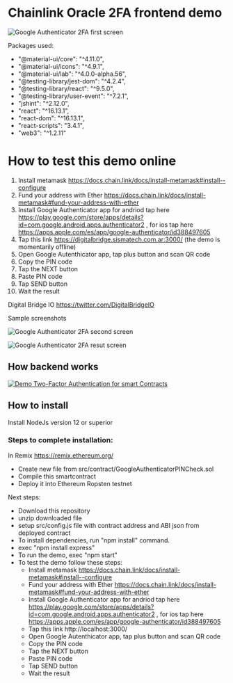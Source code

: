 # Chainlink Oracle 2FA frontend demo 

![Google Authenticator 2FA first screen](/src/img/screenshot1.png)

Packages used:
* "@material-ui/core": "^4.11.0",
* "@material-ui/icons": "^4.9.1",
* "@material-ui/lab": "^4.0.0-alpha.56",
* "@testing-library/jest-dom": "^4.2.4",
* "@testing-library/react": "^9.5.0",
* "@testing-library/user-event": "^7.2.1",
* "jshint": "^2.12.0",
* "react": "^16.13.1",
* "react-dom": "^16.13.1",
* "react-scripts": "3.4.1",
* "web3": "^1.2.11"

# How to test this demo online

1) Install metamask https://docs.chain.link/docs/install-metamask#install--configure
2) Fund your address with Ether
https://docs.chain.link/docs/install-metamask#fund-your-address-with-ether
3) Install Google Authenticator app for andriod tap here
https://play.google.com/store/apps/details?id=com.google.android.apps.authenticator2 , for ios
tap here https://apps.apple.com/es/app/google-authenticator/id388497605
4) Tap this link https://digitalbridge.sismatech.com.ar:3000/  (the demo is momentarily offline)
5) Open Google Autenthicator app, tap plus button and scan QR code
6) Copy the PIN code
7) Tap the NEXT button
8) Paste PIN code
9) Tap SEND button
10) Wait the result


Digital Bridge IO
https://twitter.com/DigitalBridgeIO

Sample screenshots 

![Google Authenticator 2FA second screen](/src/img/screenshot2.png)
 
![Google Authenticator 2FA resut screen](/src/img/screenshot3.png)

## How backend works 

[![Demo Two-Factor Authentication for smart Contracts](https://img.youtube.com/vi/6Yh3rmcrKRc/0.jpg)](https://www.youtube.com/watch?v=6Yh3rmcrKRc "Demo Two-Factor Authentication for smart Contracts")


## How to install

Install NodeJs version 12 or superior

### Steps to complete installation:

In Remix https://remix.ethereum.org/
* Create new file from src/contract/GoogleAuthenticatorPINCheck.sol 
* Compile this smartcontract
* Deploy it into Ethereum Ropsten testnet
  
Next steps: 
* Download this repository
* unzip downloaded file
* setup src/config.js file with contract address and ABI json from deployed contract
* To install dependencies, run "npm install" command.
* exec "npm install express"
* To run the demo, exec "npm start"
* To test the demo follow these steps:
  * Install metamask https://docs.chain.link/docs/install-metamask#install--configure
  * Fund your address with Ether
https://docs.chain.link/docs/install-metamask#fund-your-address-with-ether
  * Install Google Authenticator app for andriod tap here
https://play.google.com/store/apps/details?id=com.google.android.apps.authenticator2 , for ios
tap here https://apps.apple.com/es/app/google-authenticator/id388497605
  * Tap this link http://localhost:3000/
  * Open Google Autenthicator app, tap plus button and scan QR code
  * Copy the PIN code
  * Tap the NEXT button
  * Paste PIN code
  * Tap SEND button
  * Wait the result
